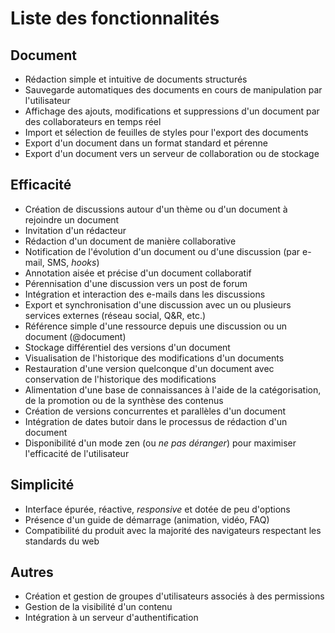 # Liste des fonctionnalités

## Document

 * Rédaction simple et intuitive de documents structurés
 * Sauvegarde automatiques des documents en cours de manipulation par l'utilisateur
 * Affichage des ajouts, modifications et suppressions d'un document par des collaborateurs en temps réel
 * Import et sélection de feuilles de styles pour l'export des documents
 * Export d'un document dans un format standard et pérenne
 * Export d'un document vers un serveur de collaboration ou de stockage

## Efficacité

 * Création de discussions autour d'un thème ou d'un document à rejoindre un document
 * Invitation d'un rédacteur
 * Rédaction d'un document de manière collaborative
 * Notification de l'évolution d'un document ou d'une discussion (par e-mail, SMS, *hooks*)
 * Annotation aisée et précise d'un document collaboratif
 * Pérennisation d'une discussion vers un post de forum
 * Intégration et interaction des e-mails dans les discussions
 * Export et synchronisation d'une discussion avec un ou plusieurs services externes (réseau social, Q&R, etc.)
 * Référence simple d'une ressource depuis une discussion ou un document (@document)
 * Stockage différentiel des versions d'un document
 * Visualisation de l'historique des modifications d'un documents
 * Restauration d'une version quelconque d'un document avec conservation de l'historique des modifications
 * Alimentation d'une base de connaissances à l'aide de la catégorisation, de la promotion ou de la synthèse des contenus
 * Création de versions concurrentes et parallèles d'un document
 * Intégration de dates butoir dans le processus de rédaction d'un document
 * Disponibilité d'un mode zen (ou *ne pas déranger*) pour maximiser l'efficacité de l'utilisateur

## Simplicité

 * Interface épurée, réactive, *responsive* et dotée de peu d'options
 * Présence d'un guide de démarrage (animation, vidéo, FAQ)
 * Compatibilité du produit avec la majorité des navigateurs respectant les standards du web

## Autres

 * Création et gestion de groupes d'utilisateurs associés à des permissions
 * Gestion de la visibilité d'un contenu
 * Intégration à un serveur d'authentification
 
